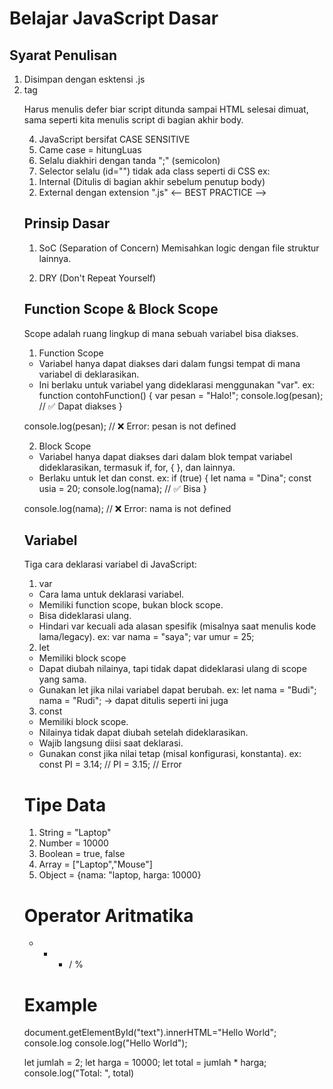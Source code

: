 # Belajar JavaScript Dasar
## Syarat Penulisan
1. Disimpan dengan esktensi .js
2. tag <script> di dalam HTML
3. Di dalam element <head> atau di akhir <body>
ex:
<!-- INTERNAL -->
<script>
    document.getElementById("text").innerHTML="Hello World"
</script>
<!-- EXTERNAL IN BODY -->
<script src="./script.js"></script>
<!-- EXTERNAL IN HEAD -->
Harus menulis defer biar script ditunda sampai HTML selesai dimuat, sama seperti kita menulis script di bagian akhir body.
<script src="./script.js" defer></script>

4. JavaScript bersifat CASE SENSITIVE
5. Came case = hitungLuas
6. Selalu diakhiri dengan tanda ";" (semicolon)
7. Selector selalu (id="") tidak ada class seperti di CSS
ex:
<div id="text"></div>

1. Internal (Ditulis di bagian akhir sebelum penutup body)
2. External dengan extension ".js" <-- BEST PRACTICE -->


## Prinsip Dasar
1. SoC (Separation of Concern)
Memisahkan logic dengan file struktur lainnya.

2. DRY (Don't Repeat Yourself)


## Function Scope & Block Scope
Scope adalah ruang lingkup di mana sebuah variabel bisa diakses.
1. Function Scope
- Variabel hanya dapat diakses dari dalam fungsi tempat di mana variabel di deklarasikan.
- Ini berlaku untuk variabel yang dideklarasi menggunakan "var".
ex:
function contohFunction() {
  var pesan = "Halo!";
  console.log(pesan); // ✅ Dapat diakses
}

console.log(pesan); // ❌ Error: pesan is not defined

2. Block Scope
- Variabel hanya dapat diakses dari dalam blok tempat variabel dideklarasikan, termasuk if, for, { }, dan lainnya.
- Berlaku untuk let dan const.
ex:
if (true) {
  let nama = "Dina";
  const usia = 20;
  console.log(nama); // ✅ Bisa
}

console.log(nama); // ❌ Error: nama is not defined


## Variabel
Tiga cara deklarasi variabel di JavaScript:
1. var
- Cara lama untuk deklarasi variabel.
- Memiliki function scope, bukan block scope.
- Bisa dideklarasi ulang.
- Hindari var kecuali ada alasan spesifik (misalnya saat menulis kode lama/legacy).
ex:
var nama = "saya";
var umur = 25;

2. let
- Memiliki block scope
- Dapat diubah nilainya, tapi tidak dapat dideklarasi ulang di scope yang sama.
- Gunakan let jika nilai variabel dapat berubah.
ex:
let nama = "Budi";
nama = "Rudi"; -> dapat ditulis seperti ini juga

3. const
- Memiliki block scope.
- Nilainya tidak dapat diubah setelah dideklarasikan.
- Wajib langsung diisi saat deklarasi.
- Gunakan const jika nilai tetap (misal konfigurasi, konstanta).
ex:
const PI = 3.14;
// PI = 3.15; // Error


# Tipe Data
1. String = "Laptop"
2. Number = 10000
3. Boolean =  true, false
4. Array = ["Laptop","Mouse"]
5. Object = {nama: "laptop, harga: 10000}


# Operator Aritmatika
+ - * / %


# Example
document.getElementById("text").innerHTML="Hello World";
console.log
console.log("Hello World");

let jumlah = 2;
let harga = 10000;
let total = jumlah * harga;
console.log("Total: ", total)
